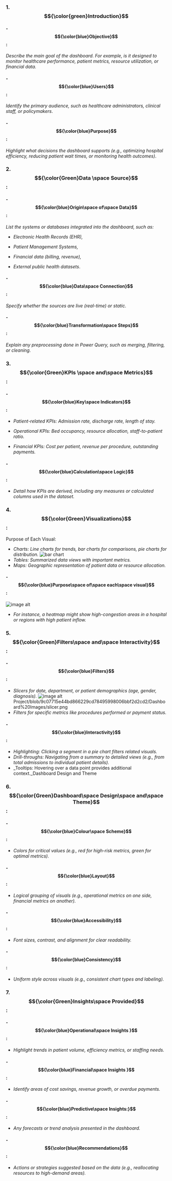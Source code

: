 ### 1. __$${\color{green}Introduction}$$__
#### - $${\color{blue}Objective}$$:
 _Describe the main goal of the dashboard. For example, is it designed to monitor healthcare performance, patient metrics, resource utilization, or financial data._
#### - $${\color{blue}Users}$$:
_Identify the primary audience, such as healthcare administrators, clinical staff, or policymakers_.
#### -  $${\color{blue}Purpose}$$:                        
_Highlight what decisions the dashboard supports (e.g., optimizing hospital efficiency, reducing patient wait times, or monitoring health outcomes)_.
### 2. $${\color{Green}Data \space Source}$$:                                     
#### - $${\color{blue}Origin\space of\space Data}$$: 
 _List the systems or databases integrated into the dashboard, such as:_
 
- _Electronic Health Records (EHR),_

- _Patient Management Systems,_

- _Financial data (billing, revenue),_

- _External public health datasets_.
 #### - $${\color{blue}Data\space Connection}$$:
  _Specify whether the sources are live (real-time) or static._
  #### - $${\color{blue}Transformation\space Steps}$$:
   _Explain any preprocessing done in Power Query, such as merging, filtering, or cleaning._
 ### 3. $${\color{Green}KPIs \space and\space Metrics}$$:
 #### - $${\color{blue}Key\space Indicators}$$: 
- _Patient-related KPIs: Admission rate, discharge rate, length of stay._

- _Operational KPIs: Bed occupancy, resource allocation, staff-to-patient ratio._

- _Financial KPIs: Cost per patient, revenue per procedure, outstanding payments._
 #### - $${\color{blue}Calculation\space Logic}$$:
 - _Detail how KPIs are derived, including any measures or calculated columns used in the dataset._
### 4. $${\color{Green}Visualizations}$$: 
Purpose of Each Visual:    
- _Charts: Line charts for trends, bar charts for comparisons, pie charts for distribution._
![bar chart](https://github.com/user-attachments/assets/a82b6350-3297-483a-b6e3-1febf7252898)
- _Tables: Summarized data views with important metrics._
- _Maps: Geographic representation of patient data or resource allocation._
 #### - $${\color{blue}Purpose\space of\space each\space visual}$$:
 ![image alt](https://github.com/supriya554/Healthcare-Power-BI-Project/blob/8ceacdab90cee95855b76b361dcbf6dd1853f594/Dashboard%20Images/table.png)
- _For instance, a heatmap might show high-congestion areas in a hospital or regions with high patient inflow._
### 5. $${\color{Green}Filters\space and\space Interactivity}$$: 
 #### - $${\color{blue}Filters}$$:
 - _Slicers for date, department, or patient demographics (age, gender, diagnosis)._
   ![image alt](https://github.com/supriya554/Healthcare-Power-BI-)Project/blob/9c07715e44bd866229cd78495998006bbf2d2cd2/Dashboard%20Images/slicer.png
 - _Filters for specific metrics like procedures performed or payment status._
#### - $${\color{blue}Interactivity}$$:
  - _Highlighting: Clicking a segment in a pie chart filters related visuals._
 - _Drill-throughs: Navigating from a summary to detailed views (e.g., from total admissions to individual patient details)._
  - _Tooltips: Hovering over a data point provides additional context._Dashboard Design and Theme
### 6. $${\color{Green}Dashboard\space Design\space and\space Theme}$$:
#### - $${\color{blue}Colour\space Scheme}$$:
- _Colors for critical values (e.g., red for high-risk metrics, green for optimal metrics)._
#### - $${\color{blue}Layout}$$:
- _Logical grouping of visuals (e.g., operational metrics on one side, financial metrics on another)._
#### - $${\color{blue}Accessibility}$$:
- _Font sizes, contrast, and alignment for clear readability._
#### - $${\color{blue}Consistency}$$:
- _Uniform style across visuals (e.g., consistent chart types and labeling)._
### 7. $${\color{Green}Insights\space Provided}$$:
#### - $${\color{blue}Operational\space Insights }$$:                                                       
- _Highlight trends in patient volume, efficiency metrics, or staffing needs._
#### - $${\color{blue}Financial\space Insights }$$:   
- _Identify areas of cost savings, revenue growth, or overdue payments._
#### - $${\color{blue}Predictive\space Insights:}$$:   
- _Any forecasts or trend analysis presented in the dashboard._
#### - $${\color{blue}Recommendations}$$:   
- _Actions or strategies suggested based on the data (e.g., reallocating resources to high-demand areas)._
